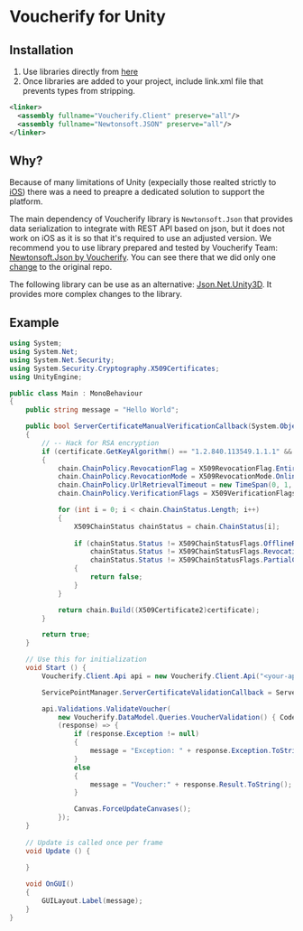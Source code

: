 Voucherify for Unity
===

Installation
---

1. Use libraries directly from [here](https://github.com/voucherifyio/voucherify-dotNET-sdk/tree/master/lib/net35-Unity) 
2. Once libraries are added to your project, include link.xml file that prevents types from stripping.


```xml
<linker>
  <assembly fullname="Voucherify.Client" preserve="all"/>
  <assembly fullname="Newtonsoft.JSON" preserve="all"/>
</linker>
```

Why?
---

Because of many limitations of Unity (expecially those realted strictly to [iOS](https://developer.xamarin.com/guides/ios/advanced_topics/limitations/)) there was a need to preapre a dedicated solution to support the platform. 

The main dependency of Voucherify library is `Newtonsoft.Json` that provides data serialization to integrate with REST API based on json, but it does not work on iOS as it is so that it's required to use an adjusted version. We recommend you to use library prepared and tested by Voucherify Team: [Newtonsoft.Json by Voucherify](https://github.com/bandraszyk/Newtonsoft.Json). You can see there that we did only one [change](https://github.com/bandraszyk/Newtonsoft.Json/commit/2ce54acd150f676a9a930a9af7da68866cb4da6e) to the original repo.

The following library can be use as an alternative: [Json.Net.Unity3D](https://github.com/SaladLab/Json.Net.Unity3D/releases). It provides more complex changes to the library.

Example
---

```csharp
using System;
using System.Net;
using System.Net.Security;
using System.Security.Cryptography.X509Certificates;
using UnityEngine;

public class Main : MonoBehaviour
{
    public string message = "Hello World";

    public bool ServerCertificateManualVerificationCallback(System.Object sender, X509Certificate certificate, X509Chain chain, SslPolicyErrors sslPolicyErrors)
    {
        // -- Hack for RSA encryption
        if (certificate.GetKeyAlgorithm() == "1.2.840.113549.1.1.1" && sslPolicyErrors == SslPolicyErrors.RemoteCertificateChainErrors)
        {
            chain.ChainPolicy.RevocationFlag = X509RevocationFlag.EntireChain;
            chain.ChainPolicy.RevocationMode = X509RevocationMode.Online;
            chain.ChainPolicy.UrlRetrievalTimeout = new TimeSpan(0, 1, 0);
            chain.ChainPolicy.VerificationFlags = X509VerificationFlags.AllFlags;

            for (int i = 0; i < chain.ChainStatus.Length; i++)
            {
                X509ChainStatus chainStatus = chain.ChainStatus[i];
            
                if (chainStatus.Status != X509ChainStatusFlags.OfflineRevocation && 
                    chainStatus.Status != X509ChainStatusFlags.RevocationStatusUnknown && 
                    chainStatus.Status != X509ChainStatusFlags.PartialChain)
                {
                    return false;
                }
            }

            return chain.Build((X509Certificate2)certificate);
        }

        return true;
    }

    // Use this for initialization
    void Start () {
        Voucherify.Client.Api api = new Voucherify.Client.Api("<your-api-id>", "<your-api-secret>", "*");

        ServicePointManager.ServerCertificateValidationCallback = ServerCertificateManualVerificationCallback;

        api.Validations.ValidateVoucher(
            new Voucherify.DataModel.Queries.VoucherValidation() { Code = "<code>" },
            (response) => {
                if (response.Exception != null)
                {
                    message = "Exception: " + response.Exception.ToString();
                }
                else
                {
                    message = "Voucher:" + response.Result.ToString();
                }

                Canvas.ForceUpdateCanvases();
            });
    }
	
	// Update is called once per frame
	void Update () {
		
	}

    void OnGUI()
    {
        GUILayout.Label(message);
    }
}
```
